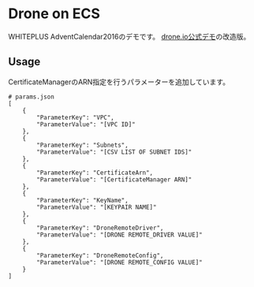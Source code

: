 Drone on ECS
============

WHITEPLUS AdventCalendar2016のデモです。
[drone.io公式デモ](https://github.com/drone-demos/drone-on-ecs)の改造版。

Usage
-----
CertificateManagerのARN指定を行うパラメーターを追加しています。


    # params.json
    [
        {
            "ParameterKey": "VPC",
            "ParameterValue": "[VPC ID]"
        },
        {
            "ParameterKey": "Subnets",
            "ParameterValue": "[CSV LIST OF SUBNET IDS]"
        },
        {
            "ParameterKey": "CertificateArn",
            "ParameterValue": "[CertificateManager ARN]"
        },
        {
            "ParameterKey": "KeyName",
            "ParameterValue": "[KEYPAIR NAME]"
        },
        {
            "ParameterKey": "DroneRemoteDriver",
            "ParameterValue": "[DRONE REMOTE_DRIVER VALUE]"
        },
        {
            "ParameterKey": "DroneRemoteConfig",
            "ParameterValue": "[DRONE REMOTE_CONFIG VALUE]"
        }
    ]
    
    
